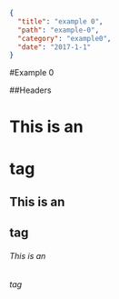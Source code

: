```json
{
  "title": "example 0",
  "path": "example-0",
  "category": "example0",
  "date": "2017-1-1"
}
```
#Example 0

##Headers

# This is an <h1> tag

## This is an <h2> tag

###### This is an <h6> tag